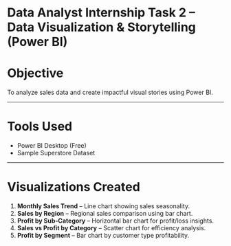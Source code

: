 # Data Analyst Internship Task 2 – Data Visualization & Storytelling (Power BI)

# Objective
To analyze sales data and create impactful visual stories using Power BI.

---

# Tools Used
- Power BI Desktop (Free)
- Sample Superstore Dataset

---

# Visualizations Created

1. **Monthly Sales Trend** – Line chart showing sales seasonality.
2. **Sales by Region** – Regional sales comparison using bar chart.
3. **Profit by Sub-Category** – Horizontal bar chart for profit/loss insights.
4. **Sales vs Profit by Category** – Scatter chart for efficiency analysis.
5. **Profit by Segment** – Bar chart by customer type profitability.